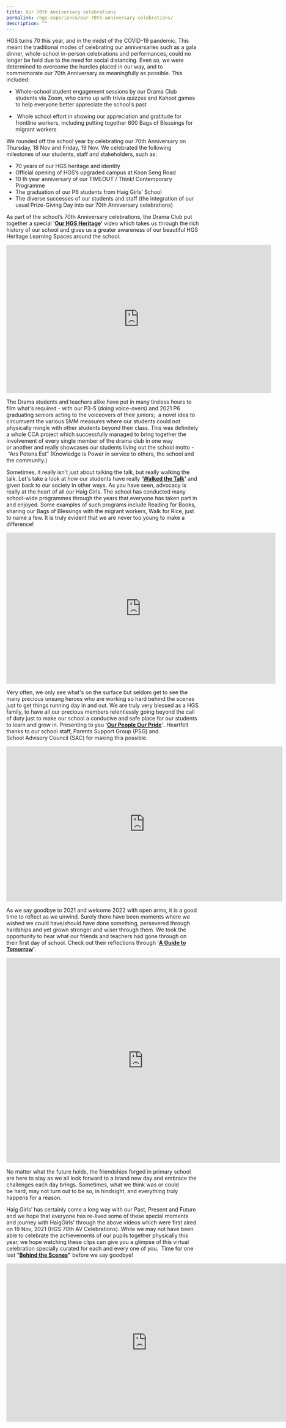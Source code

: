 ```yaml
---
title: Our 70th Anniversary celebrations
permalink: /hgs-experience/our-70th-anniversary-celebrations/
description: ""
---
```

HGS turns 70 this year, and in the midst of the COVID-19 pandemic. This meant the traditional modes of celebrating our anniversaries such as a gala dinner, whole-school in-person celebrations and performances, could no longer be held due to the need for social distancing. Even so, we were determined to overcome the hurdles placed in our way, and to commemorate our 70th Anniversary as meaningfully as possible. This included:

  

*   Whole-school student engagement sessions by our Drama Club students via Zoom, who came up with trivia quizzes and Kahoot games to help everyone better appreciate the school’s past

*    Whole school effort in showing our appreciation and gratitude for frontline workers, including putting together 600 Bags of Blessings for migrant workers

 We rounded off the school year by celebrating our 70th Anniversary on Thursday, 18 Nov and Friday, 19 Nov. We celebrated the following milestones of our students, staff and stakeholders, such as:

  

*   70 years of our HGS heritage and identity
*   Official opening of HGS’s upgraded campus at Koon Seng Road
*   10 th year anniversary of our TIMEOUT / Think! Contemporary Programme
*   The graduation of our P6 students from Haig Girls’ School
*   The diverse successes of our students and staff (the integration of our usual Prize-Giving Day into our 70th Anniversary celebrations)

As part of the school’s 70th Anniversary celebrations, the Drama Club put together a special '**[Our HGS Heritage](https://youtu.be/88yL-2Nv_Q0)'** video which takes us through the rich history of our school and gives us a greater awareness of our beautiful HGS Heritage Learning Spaces around the school.

<iframe width="693" height="388" src="https://www.youtube.com/embed/88yL-2Nv_Q0" title="Heritage Video HGS 70th Anniversary Cut 01 v4" frameborder="0" allow="accelerometer; autoplay; clipboard-write; encrypted-media; gyroscope; picture-in-picture" allowfullscreen></iframe>

The Drama students and teachers alike have put in many tireless hours to film what's required - with our P3-5 (doing voice-overs) and 2021 P6 graduating seniors acting to the voiceovers of their juniors;  a novel idea to circumvent the various SMM measures where our students could not physically mingle with other students beyond their class. This was definitely a whole CCA project which successfully managed to bring together the involvement of every single member of the drama club in one way or another and really showcases our students living out the school motto - “Ars Potens Est” (Knowledge is Power in service to others, the school and the community.)  

  

Sometimes, it really isn't just about talking the talk, but really walking the talk. Let's take a look at how our students have really '**[Walked the Talk](https://youtu.be/_cgWO8Nm3kE)'** and given back to our society in other ways. As you have seen, advocacy is really at the heart of all our Haig Girls. The school has conducted many school-wide programmes through the years that everyone has taken part in and enjoyed. Some examples of such programs include Reading for Books, sharing our Bags of Blessings with the migrant workers, Walk for Rice, just to name a few. It is truly evident that we are never too young to make a difference!

<iframe width="704" height="395" src="https://www.youtube.com/embed/_cgWO8Nm3kE" title="1_Walk the Talk: HGS Video 1 Final Hi Res 171121" frameborder="0" allow="accelerometer; autoplay; clipboard-write; encrypted-media; gyroscope; picture-in-picture" allowfullscreen></iframe>

Very often, we only see what's on the surface but seldom get to see the many precious unsung heroes who are working so hard behind the scenes just to get things running day in and out. We are truly very blessed as a HGS family, to have all our precious members relentlessly going beyond the call of duty just to make our school a conducive and safe place for our students to learn and grow in. Presenting to you '[**Our People Our Pride**](https://youtu.be/GQuKFrE6fXE)'**.** Heartfelt thanks to our school staff, Parents Support Group (PSG) and School Advisory Council (SAC) for making this possible.

<iframe width="723" height="406" src="https://www.youtube.com/embed/GQuKFrE6fXE" title="2_Our People, Our Pride: HGS 70th Video 3 Final Hi Res 181121" frameborder="0" allow="accelerometer; autoplay; clipboard-write; encrypted-media; gyroscope; picture-in-picture" allowfullscreen></iframe>

As we say goodbye to 2021 and welcome 2022 with open arms, it is a good time to reflect as we unwind. Surely there have been moments where we wished we could have/should have done something, persevered through hardships and yet grown stronger and wiser through them. We took the opportunity to hear what our friends and teachers had gone through on their first day of school. Check out their reflections through '**[A Guide to Tomorrow](https://youtu.be/Vz4ftvEE_9k)'**.

<iframe width="716" height="537" src="https://www.youtube.com/embed/Vz4ftvEE_9k" title="3_A Guide to Tomorrow: HGS Letter to myself Final Hi Res 171121" frameborder="0" allow="accelerometer; autoplay; clipboard-write; encrypted-media; gyroscope; picture-in-picture" allowfullscreen></iframe>

No matter what the future holds, the friendships forged in primary school are here to stay as we all look forward to a brand new day and embrace the challenges each day brings. Sometimes, what we think was or could be hard, may not turn out to be so, in hindsight, and everything truly happens for a reason.

Haig Girls’ has certainly come a long way with our Past, Present and Future and we hope that everyone has re-lived some of these special moments and journey with HaigGirls' through the above videos which were first aired on 19 Nov, 2021 (HGS 70th AV Celebrations). While we may not have been able to celebrate the achievements of our pupils together physically this year, we hope watching these clips can give you a glimpse of this virtual celebration specially curated for each and every one of you. 
Time for one last "**[Behind the Scenes](https://youtu.be/dyvNyMfjgqc)"** before we say goodbye!

<iframe width="736" height="414" src="https://www.youtube.com/embed/dyvNyMfjgqc" title="4_BTS: HGS 70th Video 4 Final Hi Res" frameborder="0" allow="accelerometer; autoplay; clipboard-write; encrypted-media; gyroscope; picture-in-picture" allowfullscreen></iframe>